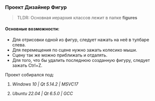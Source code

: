 ### Проект Дизайнер Фигур

> TLDR: Основная иерархия классов лежит в папке **figures**

#### Основные возможности:
*	Для отрисовки одной из фигур, следует нажать на неё в тулбаре слева.
*	Для перемещения по сцене нужно зажать колесико мыши.
*	Сцену так же можно приближать и отдалять.
*	Для того, что бы удалить последнюю созданную фигуру, следует зажать Ctrl+Z.

Проект собирался под:

1.	_Windows 10 | Qt 5.14.2 | MSVC17_

2.	_Ubuntu 22.04 | Qt 6.5.0 | GCC_

